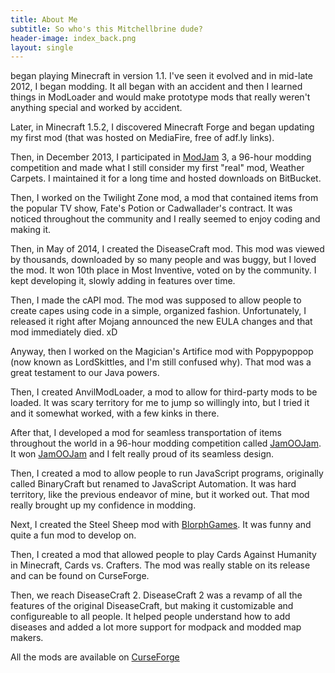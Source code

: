```yaml
---
title: About Me
subtitle: So who's this Mitchellbrine dude?
header-image: index_back.png
layout: single
---
```


 began playing Minecraft in version 1.1. I've seen it evolved and in mid-late 2012, I began modding. It all began with an accident and then I learned things in ModLoader and would make prototype mods that really weren't anything special and worked by accident.

Later, in Minecraft 1.5.2, I discovered Minecraft Forge and began updating my first mod (that was hosted on MediaFire, free of adf.ly links).

Then, in December 2013, I participated in [ModJam](http://modjam.net) 3, a 96-hour modding competition and made what I still consider my first "real" mod, Weather Carpets. I maintained it for a long time and hosted downloads on BitBucket.

Then, I worked on the Twilight Zone mod, a mod that contained items from the popular TV show, Fate's Potion or Cadwallader's contract. It was noticed throughout the community and I really seemed to enjoy coding and making it.

Then, in May of 2014, I created the DiseaseCraft mod. This mod was viewed by thousands, downloaded by so many people and was buggy, but I loved the mod. It won 10th place in Most Inventive, voted on by the community. I kept developing it, slowly adding in features over time.

Then, I made the cAPI mod. The mod was supposed to allow people to create capes using code in a simple, organized fashion. Unfortunately, I released it right after Mojang announced the new EULA changes and that mod immediately died. xD

Anyway, then I worked on the Magician's Artifice mod with Poppypoppop (now known as LordSkittles, and I'm still confused why). That mod was a great testament to our Java powers.

Then, I created AnvilModLoader, a mod to allow for third-party mods to be loaded. It was scary territory for me to jump so willingly into, but I tried it and it somewhat worked, with a few kinks in there.

After that, I developed a mod for seamless transportation of items throughout the world in a 96-hour modding competition called [JamOOJam](http://jamoorev.com/jamoojam.html). It won [JamOOJam](http://jamoorev.com/jamoojam.html) and I felt really proud of its seamless design.

Then, I created a mod to allow people to run JavaScript programs, originally called BinaryCraft but renamed to JavaScript Automation. It was hard territory, like the previous endeavor of mine, but it worked out. That mod really brought up my confidence in modding.

Next, I created the Steel Sheep mod with [BlorphGames](http://twitter.com/BlorphGames). It was funny and quite a fun mod to develop on.

Then, I created a mod that allowed people to play Cards Against Humanity in Minecraft, Cards vs. Crafters. The mod was really stable on its release and can be found on CurseForge.

Then, we reach DiseaseCraft 2. DiseaseCraft 2 was a revamp of all the features of the original DiseaseCraft, but making it customizable and configureable to all people. It helped people understand how to add diseases and added a lot more support for modpack and modded map makers.

All the mods are available on [CurseForge](http://minecraft.curseforge.com/members/Mitchellbrine/projects)